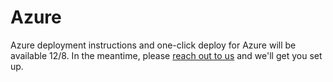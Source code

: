 # Azure

Azure deployment instructions and one-click deploy for Azure will be available 12/8. In the meantime, please [reach out to us](mailto:vignesh@monoid.co) and we'll get you set up.